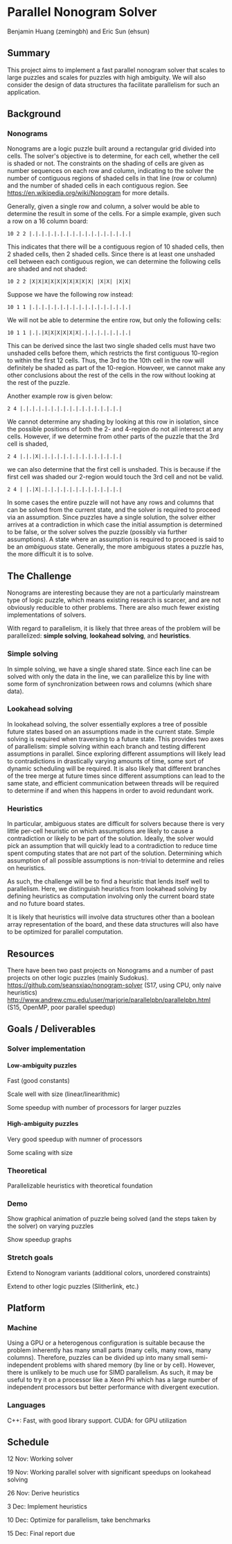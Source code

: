 # Parallel Nonogram Solver

Benjamin Huang (zemingbh) and Eric Sun (ehsun)

## Summary

This project aims to implement a fast parallel nonogram solver that scales to large puzzles and scales for puzzles with high ambiguity.
We will also consider the design of data structures tha facilitate parallelism for such an application.

## Background

### Nonograms

Nonograms are a logic puzzle built around a rectangular grid divided into cells. The solver's objective is to determine, for each cell, whether the cell is shaded or not. The constraints on the shading of cells are given as number sequences on each row and column, indicating to the solver the number of contiguous regions of shaded cells in that line (row or column) and the number of shaded cells in each contiguous region. See https://en.wikipedia.org/wiki/Nonogram for more details.

Generally, given a single row and column, a solver would be able to determine the result in some of the cells. For a simple example, given such a row on a 16 column board:

``10 2 2 |.|.|.|.|.|.|.|.|.|.|.|.|.|.|.|.|``

This indicates that there will be a contiguous region of 10 shaded cells, then 2 shaded cells, then 2 shaded cells.
Since there is at least one unshaded cell between each contiguous region, we can determine the following cells are shaded and not shaded:

``10 2 2 |X|X|X|X|X|X|X|X|X|X| |X|X| |X|X|``

Suppose we have the following row instead:

``10 1 1 |.|.|.|.|.|.|.|.|.|.|.|.|.|.|.|.|``

We will not be able to determine the entire row, but only the following cells:

``10 1 1 |.|.|X|X|X|X|X|X|.|.|.|.|.|.|.|.|``

This can be derived since the last two single shaded cells must have two unshaded cells before them, which restricts the first contiguous 10-region to within the first 12 cells. Thus, the 3rd to the 10th cell in the row will definitely be shaded as part of the 10-region. Howveer, we cannot make any other conclusions about the rest of the cells in the row without looking at the rest of the puzzle.

Another example row is given below:

``2 4 |.|.|.|.|.|.|.|.|.|.|.|.|.|.|.|.|``

We cannot determine any shading by looking at this row in isolation, since the possible positions of both the 2- and 4-region do not all interesct at any cells. However, if we determine from other parts of the puzzle that the 3rd cell is shaded,

``2 4 |.|.|X|.|.|.|.|.|.|.|.|.|.|.|.|.|``

we can also determine that the first cell is unshaded. This is because if the first cell was shaded our 2-region would touch the 3rd cell and not be valid.

``2 4 | |.|X|.|.|.|.|.|.|.|.|.|.|.|.|.|``

In some cases the entire puzzle will not have any rows and columns that can be solved from the current state, and the solver is required to proceed via an assumption. Since puzzles have a single solution, the solver either arrives at a contradiction in which case the initial assumption is determined to be false, or the solver solves the puzzle (possibly via further assumptions). A state where an assumption is required to proceed is said to be an *ambiguous* state. Generally, the more ambiguous states a puzzle has, the more difficult it is to solve.

## The Challenge

Nonograms are interesting because they are not a particularly mainstream type of logic puzzle, which means existing research is scarcer,  and are not obviously reducible to other problems. There are also much fewer existing implementations of solvers.

With regard to parallelism, it is likely that three areas of the problem will be parallelized: **simple solving**, **lookahead solving**, and **heuristics**.

### Simple solving

In simple solving, we have a single shared state. Since each line can be solved with only the data in the line, we can parallelize this by line with some form of synchronization between rows and columns (which share data).

### Lookahead solving

In lookahead solving, the solver essentially explores a tree of possible future states based on an assumptions made in the current state. Simple solving is required when traversing to a future state. This provides two axes of parallelism: simple solving within each branch and testing different assumptions in parallel. Since exploring different assumptions will likely lead to contradictions in drastically varying amounts of time, some sort of dynamic scheduling will be required. It is also likely that different branches of the tree merge at future times since different assumptions can lead to the same state, and efficient communication between threads will be required to determine if and when this happens in order to avoid redundant work.

### Heuristics

In particular, ambiguous states are difficult for solvers because there is very little per-cell heuristic on which assumptions are likely to cause a contradiction or likely to be part of the solution. Ideally, the solver would pick an assumption that will quickly lead to a contradiction to reduce time spent computing states that are not part of the solution. Determining which assumption of all possible assumptions is non-trivial to determine and relies on heuristics.

As such, the challenge will be to find a heuristic that lends itself well to parallelism. Here, we distinguish heuristics from lookahead solving by defining heuristics as computation involving only the current board state and no future board states.

It is likely that heuristics will involve data structures other than a boolean array representation of the board, and these data structures will also have to be optimized for parallel computation.

## Resources

There have been two past projects on Nonograms and a number of past projects on other logic puzzles (mainly Sudokus).
https://github.com/seansxiao/nonogram-solver (S17, using CPU, only naive heuristics)
http://www.andrew.cmu.edu/user/marjorie/parallelpbn/parallelpbn.html (S15, OpenMP, poor parallel speedup)


## Goals / Deliverables

### Solver implementation
#### Low-ambiguity puzzles
Fast (good constants)

Scale well with size (linear/linearithmic)

Some speedup with number of processors for larger puzzles

#### High-ambiguity puzzles
Very good speedup with numner of processors

Some scaling with size

### Theoretical
Parallelizable heuristics with theoretical foundation

### Demo
Show graphical animation of puzzle being solved (and the steps taken by the solver) on varying puzzles

Show speedup graphs

### Stretch goals
Extend to Nonogram variants (additional colors, unordered constraints)

Extend to other logic puzzles (Slitherlink, etc.)

## Platform

### Machine

Using a GPU or a heterogenous configuration is suitable because the problem inherently has many small parts (many cells, many rows, many columns). Therefore, puzzles can be divided up into many small semi-independent problems with shared memory (by line or by cell). However, there is unlikely to be much use for SIMD parallelism. As such, it may be useful to try it on a processor like a Xeon Phi which has a large number of independent processors but better performance with divergent execution.

### Languages
C++: Fast, with good library support.
CUDA: for GPU utilization

## Schedule

12 Nov: Working solver

19 Nov: Working parallel solver with significant speedups on lookahead solving

26 Nov: Derive heuristics

3 Dec: Implement heuristics

10 Dec: Optimize for parallelism, take benchmarks

15 Dec: Final report due

